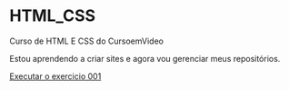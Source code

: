 # HTML_CSS
 Curso de HTML E CSS do CursoemVideo

 Estou aprendendo a criar sites e agora vou gerenciar meus repositórios.

<a href="https://rsntoliveira.github.io/HTML_CSS/Exercicios/ex001/index,html">Executar o exercicio 001</a>